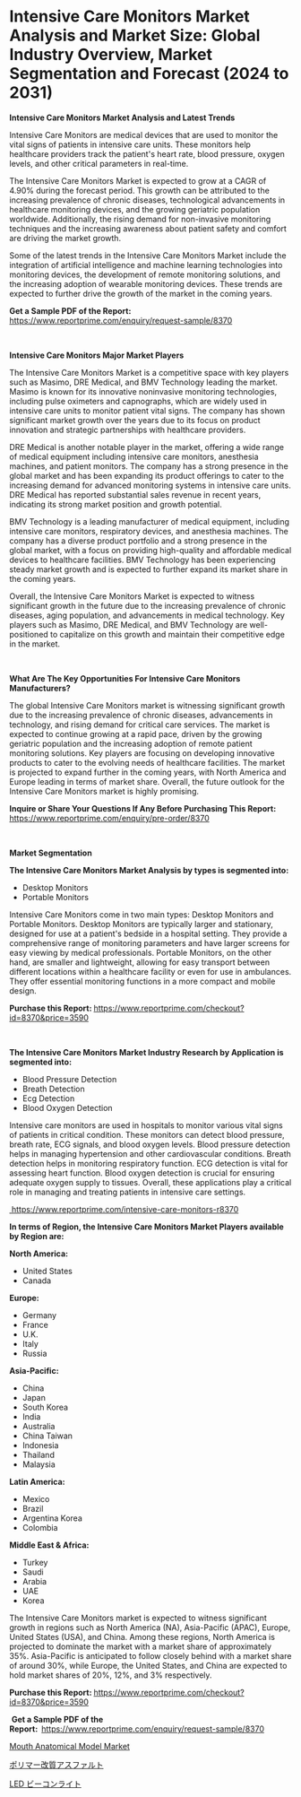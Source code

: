 <p><h1>Intensive Care Monitors Market Analysis and Market Size: Global Industry Overview, Market Segmentation and Forecast (2024 to 2031)</h1></p><p><strong>Intensive Care Monitors Market Analysis and Latest Trends</strong></p>
<p><p>Intensive Care Monitors are medical devices that are used to monitor the vital signs of patients in intensive care units. These monitors help healthcare providers track the patient's heart rate, blood pressure, oxygen levels, and other critical parameters in real-time.</p><p>The Intensive Care Monitors Market is expected to grow at a CAGR of 4.90% during the forecast period. This growth can be attributed to the increasing prevalence of chronic diseases, technological advancements in healthcare monitoring devices, and the growing geriatric population worldwide. Additionally, the rising demand for non-invasive monitoring techniques and the increasing awareness about patient safety and comfort are driving the market growth.</p><p>Some of the latest trends in the Intensive Care Monitors Market include the integration of artificial intelligence and machine learning technologies into monitoring devices, the development of remote monitoring solutions, and the increasing adoption of wearable monitoring devices. These trends are expected to further drive the growth of the market in the coming years.</p></p>
<p><strong>Get a Sample PDF of the Report:&nbsp;</strong> <a href="https://www.reportprime.com/enquiry/request-sample/8370">https://www.reportprime.com/enquiry/request-sample/8370</a></p>
<p>&nbsp;</p>
<p><strong>Intensive Care Monitors Major Market Players</strong></p>
<p><p>The Intensive Care Monitors Market is a competitive space with key players such as Masimo, DRE Medical, and BMV Technology leading the market. Masimo is known for its innovative noninvasive monitoring technologies, including pulse oximeters and capnographs, which are widely used in intensive care units to monitor patient vital signs. The company has shown significant market growth over the years due to its focus on product innovation and strategic partnerships with healthcare providers.</p><p>DRE Medical is another notable player in the market, offering a wide range of medical equipment including intensive care monitors, anesthesia machines, and patient monitors. The company has a strong presence in the global market and has been expanding its product offerings to cater to the increasing demand for advanced monitoring systems in intensive care units. DRE Medical has reported substantial sales revenue in recent years, indicating its strong market position and growth potential.</p><p>BMV Technology is a leading manufacturer of medical equipment, including intensive care monitors, respiratory devices, and anesthesia machines. The company has a diverse product portfolio and a strong presence in the global market, with a focus on providing high-quality and affordable medical devices to healthcare facilities. BMV Technology has been experiencing steady market growth and is expected to further expand its market share in the coming years.</p><p>Overall, the Intensive Care Monitors Market is expected to witness significant growth in the future due to the increasing prevalence of chronic diseases, aging population, and advancements in medical technology. Key players such as Masimo, DRE Medical, and BMV Technology are well-positioned to capitalize on this growth and maintain their competitive edge in the market.</p></p>
<p>&nbsp;</p>
<p><strong>What Are The Key Opportunities For Intensive Care Monitors Manufacturers?</strong></p>
<p><p>The global Intensive Care Monitors market is witnessing significant growth due to the increasing prevalence of chronic diseases, advancements in technology, and rising demand for critical care services. The market is expected to continue growing at a rapid pace, driven by the growing geriatric population and the increasing adoption of remote patient monitoring solutions. Key players are focusing on developing innovative products to cater to the evolving needs of healthcare facilities. The market is projected to expand further in the coming years, with North America and Europe leading in terms of market share. Overall, the future outlook for the Intensive Care Monitors market is highly promising.</p></p>
<p><strong>Inquire or Share Your Questions If Any Before Purchasing This Report:</strong> <a href="https://www.reportprime.com/enquiry/pre-order/8370">https://www.reportprime.com/enquiry/pre-order/8370</a></p>
<p>&nbsp;</p>
<p><strong>Market Segmentation</strong></p>
<p><strong>The Intensive Care Monitors Market Analysis by types is segmented into:</strong></p>
<p><ul><li>Desktop Monitors</li><li>Portable Monitors</li></ul></p>
<p><p>Intensive Care Monitors come in two main types: Desktop Monitors and Portable Monitors. Desktop Monitors are typically larger and stationary, designed for use at a patient's bedside in a hospital setting. They provide a comprehensive range of monitoring parameters and have larger screens for easy viewing by medical professionals. Portable Monitors, on the other hand, are smaller and lightweight, allowing for easy transport between different locations within a healthcare facility or even for use in ambulances. They offer essential monitoring functions in a more compact and mobile design.</p></p>
<p><strong>Purchase this Report:&nbsp;</strong><a href="https://www.reportprime.com/checkout?id=8370&price=3590">https://www.reportprime.com/checkout?id=8370&price=3590</a></p>
<p>&nbsp;</p>
<p><strong>The Intensive Care Monitors Market Industry Research by Application is segmented into:</strong></p>
<p><ul><li>Blood Pressure Detection</li><li>Breath Detection</li><li>Ecg Detection</li><li>Blood Oxygen Detection</li></ul></p>
<p><p>Intensive care monitors are used in hospitals to monitor various vital signs of patients in critical condition. These monitors can detect blood pressure, breath rate, ECG signals, and blood oxygen levels. Blood pressure detection helps in managing hypertension and other cardiovascular conditions. Breath detection helps in monitoring respiratory function. ECG detection is vital for assessing heart function. Blood oxygen detection is crucial for ensuring adequate oxygen supply to tissues. Overall, these applications play a critical role in managing and treating patients in intensive care settings.</p></p>
<p><a href="https://www.reportprime.com/intensive-care-monitors-r8370">&nbsp;https://www.reportprime.com/intensive-care-monitors-r8370</a></p>
<p><strong>In terms of Region, the Intensive Care Monitors Market Players available by Region are:</strong></p>
<p>
    <p> <strong> North America: </strong>
        <ul>
            <li>United States</li>
            <li>Canada</li>
        </ul>
        </p> 
    <p> <strong> Europe: </strong>
        <ul>
            <li>Germany</li>
            <li>France</li>
            <li>U.K.</li>
            <li>Italy</li>
            <li>Russia</li>
        </ul>
        </p> 
    <p> <strong> Asia-Pacific: </strong>
        <ul>
            <li>China</li>
            <li>Japan</li>
            <li>South Korea</li>
            <li>India</li>
            <li>Australia</li>
            <li>China Taiwan</li>
            <li>Indonesia</li>
            <li>Thailand</li>
            <li>Malaysia</li>
        </ul>
        </p> 
    <p> <strong> Latin America: </strong>
        <ul>
            <li>Mexico</li>
            <li>Brazil</li>
            <li>Argentina Korea</li>
            <li>Colombia</li>
        </ul>
        </p> 
    <p> <strong> Middle East & Africa: </strong>
        <ul>
            <li>Turkey</li>
            <li>Saudi</li>
            <li>Arabia</li>
            <li>UAE</li>
            <li>Korea</li>
        </ul>
    </p>
    </p>
<p><p>The Intensive Care Monitors market is expected to witness significant growth in regions such as North America (NA), Asia-Pacific (APAC), Europe, United States (USA), and China. Among these regions, North America is projected to dominate the market with a market share of approximately 35%. Asia-Pacific is anticipated to follow closely behind with a market share of around 30%, while Europe, the United States, and China are expected to hold market shares of 20%, 12%, and 3% respectively.</p></p>
<p><strong>Purchase this Report: </strong><a href="https://www.reportprime.com/checkout?id=8370&price=3590">https://www.reportprime.com/checkout?id=8370&price=3590</a></p>
<p>&nbsp;<strong>Get a Sample PDF of the Report:&nbsp;&nbsp;</strong><a href="https://www.reportprime.com/enquiry/request-sample/8370">https://www.reportprime.com/enquiry/request-sample/8370</a></p>
<p><strong></strong></p>
<p><p><a href="https://github.com/Angelnienowdseej3e45z3p8c/Market-Research-Report-List-2/blob/main/mouth-anatomical-model-market.md">Mouth Anatomical Model Market</a></p><p><a href="https://github.com/vlcostes/Market-Research-Report-List-1/blob/main/797321222794.md">ポリマー改質アスファルト</a></p><p><a href="https://github.com/EstaSprer20231/Market-Research-Report-List-1/blob/main/550452822795.md">LED ビーコンライト</a></p></p>